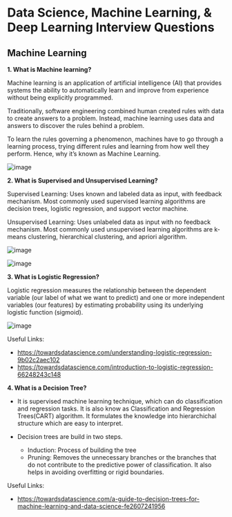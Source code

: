 # Data Science, Machine Learning, & Deep Learning Interview Questions


## Machine Learning

**1. What is Machine learning?**

Machine learning is an application of artificial intelligence (AI) that provides systems the ability to automatically learn and improve from experience without being explicitly programmed.

Traditionally, software engineering combined human created rules with data to create answers to a problem. Instead, machine learning uses data and answers to discover the rules behind a problem.

To learn the rules governing a phenomenon, machines have to go through a learning process, trying different rules and learning from how well they perform. Hence, why it’s known as Machine Learning.

![image](https://user-images.githubusercontent.com/26432753/90695375-37e31700-e272-11ea-82a4-8a0e7023950e.png)


**2. What is Supervised and Unsupervised Learning?**

Supervised Learning: Uses known and labeled data as input, with feedback mechanism. Most commonly used supervised learning algorithms are decision trees, logistic regression, and support vector machine.

Unsupervised Learning: Uses unlabeled data as input with no feedback mechanism. Most commonly used unsupervised learning algorithms are k-means clustering, hierarchical clustering, and apriori algorithm.

![image](https://user-images.githubusercontent.com/38240162/90569316-955d6200-e1a5-11ea-9a57-c6e2f8ed8fed.png)

![image](https://user-images.githubusercontent.com/38240162/90569357-a8703200-e1a5-11ea-92ec-4f5c71c255cb.png)


**3. What is Logistic Regression?**

Logistic regression measures the relationship between the dependent variable (our label of what we want to predict) and one or more independent variables (our features) by estimating probability using its underlying logistic function (sigmoid).

![image](https://user-images.githubusercontent.com/26432753/90569620-1b79a880-e1a6-11ea-8030-879e3fd2891d.png)

Useful Links: 
  * https://towardsdatascience.com/understanding-logistic-regression-9b02c2aec102
  * https://towardsdatascience.com/introduction-to-logistic-regression-66248243c148
  
 
**4. What is a Decision Tree?**

* It is supervised machine learning technique, which can do classification and regression tasks. It is also know as Classification and Regression Trees(CART) algorithm. It formulates the knowledge into hierarchichal structure which are easy to interpret.

* Decision trees are build in two steps.
  * Induction: Process of building the tree
  * Pruning: Removes the unnecessary branches or the branches that do not contribute to the predictive power of classification. It also helps in avoiding overfitting or rigid boundaries.

Useful Links:
  * https://towardsdatascience.com/a-guide-to-decision-trees-for-machine-learning-and-data-science-fe2607241956
